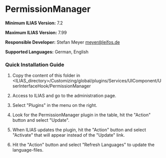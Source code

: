 # PermissionManager

**Minimum ILIAS Version:**
7.2

**Maximum ILIAS Version:**
7.99

**Responsible Developer:**
Stefan Meyer meyer@leifos.de

**Supported Languages:**
German, English

### Quick Installation Guide
1. Copy the content of this folder in <ILIAS_directory>/Customizing/global/plugins/Services/UIComponent/UserInterfaceHook/PermissionManager

2. Access to ILIAS and go to the administration page.

3. Select "Plugins" in the menu on the right.

5. Look for the PermissionManager plugin in the table, hit the "Action" button and select "Update".

6. When ILIAS updates the plugin, hit the "Action" button and select "Activate" that will appear instead of the "Update" link.

7. Hit the "Action" button and select "Refresh Languages" to update the language-files.
